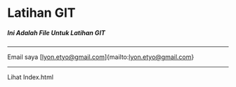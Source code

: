 # Latihan GIT

##### Ini Adalah File Untuk Latihan GIT

---

Email saya [lyon.etyo@gmail.com]{mailto:lyon.etyo@gmail.com}

---

Lihat Index.html